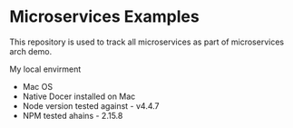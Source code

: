 # Microservices Examples
This repository is used to track all microservices as part of microservices arch demo.

My local envirment

* Mac OS
* Native Docer installed on Mac
* Node version tested against - v4.4.7
* NPM tested ahains - 2.15.8



